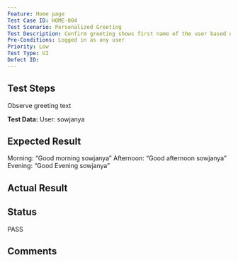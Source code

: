```yaml
---
Feature: Home page
Test Case ID: HOME-004
Test Scenario: Personalized Greeting
Test Description: Confirm greeting shows first name of the user based on the log in time
Pre-Conditions: Logged in as any user
Priority: Low
Test Type: UI
Defect ID: 
---
```


## Test Steps
Observe greeting text

**Test Data:** User: sowjanya

## Expected Result
Morning: “Good morning sowjanya”
Afternoon: “Good afternoon sowjanya”
Evening: “Good Evening sowjanya”

## Actual Result


## Status
PASS

## Comments


